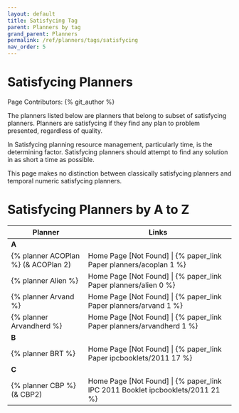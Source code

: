 ```yaml
---
layout: default
title: Satisfycing Tag
parent: Planners by tag
grand_parent: Planners
permalink: /ref/planners/tags/satisfycing
nav_order: 5
---
```

# Satisfycing Planners

Page Contributors: {% git_author %}

The planners listed below are planners that belong to subset of satisfycing planners. Planners are satisfycing if they find any plan to problem presented, regardless of quality.

In Satisfycing planning resource management, particularly time, is the determining factor. Satisfycing planners should attempt to find any solution in as short a time as possible.

This page makes no distinction between classically satisfycing planners and temporal numeric satisfycing planners.

# Satisfycing Planners by A to Z

| Planner | Links |
|---------|-------|
| **A**   |       |      
| {% planner ACOPlan %} (& ACOPlan 2) | Home Page [Not Found] \| {% paper_link Paper planners/acoplan 1 %} |
| {% planner Alien %} | Home Page [Not Found] \| {% paper_link Paper planners/alien 0 %} |
| {% planner Arvand %} | Home Page [Not Found] \| {% paper_link Paper planners/arvand 1 %} |
| {% planner Arvandherd %} | Home Page [Not Found] \| {% paper_link Paper planners/arvandherd 1 %} |
| **B**   |       |
| {% planner BRT %} | Home Page [Not Found] \| {% paper_link Paper ipcbooklets/2011 17 %} |
| **C**   |       |      |
| {% planner CBP %} (& CBP2) | Home Page [Not Found] \| {% paper_link IPC 2011 Booklet ipcbooklets/2011 21 %} |
